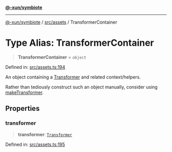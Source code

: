 [**@-xun/symbiote**](../../../README.md)

***

[@-xun/symbiote](../../../README.md) / [src/assets](../README.md) / TransformerContainer

# Type Alias: TransformerContainer

> **TransformerContainer** = `object`

Defined in: [src/assets.ts:194](https://github.com/Xunnamius/symbiote/blob/ee4f1b782c259495505171a8374c784c706e4a7d/src/assets.ts#L194)

An object containing a [Transformer](Transformer.md) and related context/helpers.

Rather than tediously construct such an object manually, consider using
[makeTransformer](../functions/makeTransformer.md).

## Properties

### transformer

> **transformer**: [`Transformer`](Transformer.md)

Defined in: [src/assets.ts:195](https://github.com/Xunnamius/symbiote/blob/ee4f1b782c259495505171a8374c784c706e4a7d/src/assets.ts#L195)
